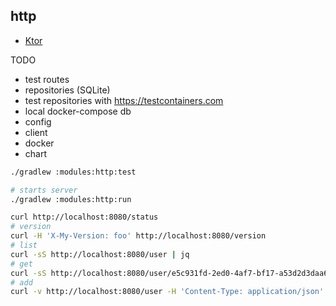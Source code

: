 ## http

* [Ktor](https://ktor.io/docs)

TODO
* test routes
* repositories (SQLite)
* test repositories with https://testcontainers.com
* local docker-compose db
* config
* client
* docker
* chart

```bash
./gradlew :modules:http:test

# starts server
./gradlew :modules:http:run

curl http://localhost:8080/status
# version
curl -H 'X-My-Version: foo' http://localhost:8080/version
# list
curl -sS http://localhost:8080/user | jq
# get
curl -sS http://localhost:8080/user/e5c931fd-2ed0-4af7-bf17-a53d2d3daa66 | jq
# add
curl -v http://localhost:8080/user -H 'Content-Type: application/json' --data '{"name":"foo","age":42}'
```
